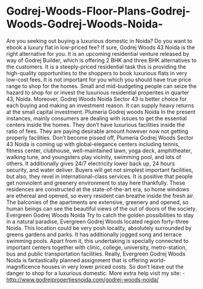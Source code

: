 # Godrej-Woods-Floor-Plans-Godrej-Woods-Godrej-Woods-Noida-
Are you seeking out buying a luxurious domestic in Noida? Do you want to ebook a luxury flat in low-priced fee? If sure, Godrej Woods 43 Noida is the right alternative for you. It is an upcoming residential venture released by way of Godrej Builder, which is offering 2 BHK and three BHK alternatives to the customers. It is a steeply-priced residential task this is providing the high-quality opportunities to the shoppers to book luxurious flats in very low-cost fees. It is not important for you which you should have true price range to shop for the homes. Small and mid-budgeting people can seize the hazard to shop for or invest the luxurious residential properites in quarter 43, Noida. Moreover, Godrej Woods Noida Sector 43 is better choice for each buying and making an investment reason. It can supply heavy returns at the small capital investment.    Plumeria Godrej woods Noida    In the present instances, mainly consumers are dealing with issues to get the essential centers inside the homes. They don’t have luxurious facilities inside the ratio of fees. They are paying desirable amount however now not getting properly facilities. Don’t become pissed off, Plumeria Godrej Woods Sector 43 Noida is coming up with global-elegance centers including tennis, fitness center, clubhouse, well-maintained lawn, yoga deck, amphitheater, walking tune, and youngsters play vicinity, swimming pool, and lots of others. It additionally gives 24/7 electricity lower back up, 24 hours security, and water deliver. Buyers will get not simplest important facilities, but also, they revel in international-class services. It is positive that people get nonviolent and greenery environment to stay here thankfully. These residences are constructed at the state-of-the-art era, so home windows are ethereal and opened, so every resident can breathe inside the fresh air. The balconies of the apartments are extensive, greenery and opened, so human beings can see the beautiful views of the out of doors of the society.     Evergreen Godrej Woods Noida     Try to catch the golden possibilities to stay in a natural paradise, Evergreen Godrej Woods located region forty-three Noida. This location could be very posh locality, absolutely surrounded by greens gardens and parks. It has additionally jogged song and terrace swimming pools. Apart from it, this undertaking is specially connected to important centers together with clinic, college, university, metro-station, bus and public transportation facilities. Really, Evergreen Godrej Woods Noida is fantastically planned assignment that is offering world-magnificence houses in very lower priced costs. So don’t leave out the danger to shop for a luxurious domestic.  More extra help visit my site: - http://www.godrejpropertiesnoida.com/godrej-woods-noida/     
